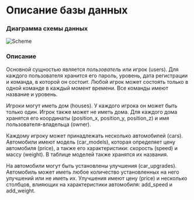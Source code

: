 # Описание базы данных
### Диаграмма схемы данных

![Scheme](https://pp.vk.me/c638916/v638916694/14b8b/wDHINReppYY.jpg)

### Описание
Основной сущностью является *пользователь* или игрок (users). Для каждого пользователя хранится его пароль, уровень, дата регистрации и команда, в которой он состоит. Любой игрок может состоять только в одной команде в каждый момент времени. Все команды имеют название и уровень.

Игроки могут иметь дом (houses). У каждого игрока он может быть только один. Игрок также может не иметь дома. Для каждого дома хранятся его координаты (position_x, position_y, position_z) и имя пользователя-владельца (owner).

Каждому игроку может принадлежать несколько автомобилей (cars). Автомобили имеют модель (car_models), которая определяет цену автомобиля (price), а также его характеристики: скорость (speed) и массу (weight). В таблице моделей также хранятся их названия. 

На автомобили могут быть установлены улучшения (car_upgrades). Автомобиль может иметь любое количество установленных на него улучшений или не иметь их. Улучшения имеют цену (price) и несколько столбцов, влияющих на характеристики автомобиля: add_speed и add_weight.